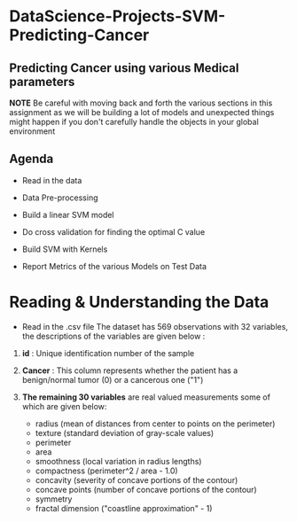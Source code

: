 # DataScience-Projects-SVM-Predicting-Cancer

## Predicting Cancer using various Medical parameters

**NOTE** Be careful with moving back and forth the various sections in this assignment as we will be building a lot of models and unexpected things might happen if you don't carefully handle the objects in your global environment

## Agenda 

* Read in the data

* Data Pre-processing

* Build a linear SVM model

* Do cross validation for finding the optimal C value

* Build SVM with Kernels

* Report Metrics of the various Models on Test Data

# Reading & Understanding the Data

* Read in the .csv file
The dataset has 569 observations with 32 variables, the descriptions of the variables are given below :

1) **id** : Unique identification number of the sample

2) **Cancer** : This column represents whether the patient has a benign/normal tumor (0) or a cancerous one ("1")

3) **The remaining 30 variables** are real valued measurements some of which are given below:

	* radius (mean of distances from center to points on the perimeter)
	* texture (standard deviation of gray-scale values)
	* perimeter
	* area
	* smoothness (local variation in radius lengths)
	* compactness (perimeter^2 / area - 1.0)
	* concavity (severity of concave portions of the contour)
	* concave points (number of concave portions of the contour)
	* symmetry 
	* fractal dimension ("coastline approximation" - 1)
